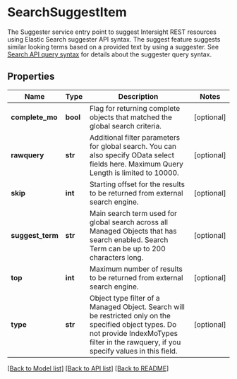 # SearchSuggestItem

The Suggester service entry point to suggest Intersight REST resources using Elastic Search suggester API syntax. The suggest feature suggests similar looking terms based on a provided text by using a suggester.  See [Search API query syntax](/apidocs/introduction/query/#global-search-api) for details about the suggester query syntax. 
## Properties
Name | Type | Description | Notes
------------ | ------------- | ------------- | -------------
**complete_mo** | **bool** | Flag for returning complete objects that matched the global search criteria.   | [optional] 
**rawquery** | **str** | Additional filter parameters for global search. You can also specify OData select fields here. Maximum Query Length is limited to 10000.   | [optional] 
**skip** | **int** | Starting offset for the results to be returned from external search engine.   | [optional] 
**suggest_term** | **str** | Main search term used for global search across all Managed Objects that has search enabled. Search Term can be up to 200 characters long.   | [optional] 
**top** | **int** | Maximum number of results to be returned from external search engine.   | [optional] 
**type** | **str** | Object type filter of a Managed Object. Search will be restricted only on the specified object types.  Do not provide IndexMoTypes filter in the rawquery, if you specify values in this field.     | [optional] 

[[Back to Model list]](../README.md#documentation-for-models) [[Back to API list]](../README.md#documentation-for-api-endpoints) [[Back to README]](../README.md)


